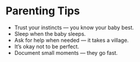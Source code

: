 # Parenting Tips

- Trust your instincts — you know your baby best.
- Sleep when the baby sleeps.
- Ask for help when needed — it takes a village.
- It’s okay not to be perfect.
- Document small moments — they go fast.
